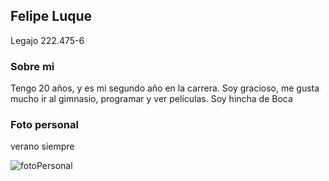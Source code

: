 ## Felipe Luque

Legajo 222.475-6

### Sobre mi

Tengo 20 años, y es mi segundo año en la carrera. Soy gracioso, me gusta mucho ir al gimnasio, programar y ver películas. Soy hincha de Boca

### Foto personal

verano siempre

![fotoPersonal]("C:\Users\felil\Downloads\fotoPersonal.jpeg")
